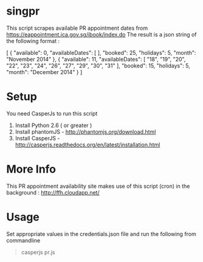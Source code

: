 singpr
======

This script scrapes available PR appointment dates from https://eappointment.ica.gov.sg/ibook/index.do
The result is a json string of the following format :

  [
    {
      "available": 0,
      "availableDates": [
      ],
      "booked": 25,
      "holidays": 5,
      "month": "November 2014"
    },
    {
      "available": 11,
      "availableDates": [
        "18",
        "19",
        "20",
        "22",
        "23",
        "24",
        "26",
        "27",
        "29",
        "30",
        "31"
      ],
      "booked": 15,
      "holidays": 5,
      "month": "December 2014"
    }
  ]

Setup
=====
You need CasperJs to run this script

1. Install Python 2.6 ( or greater )
2. Install phantomJS - http://phantomjs.org/download.html
3. Install CasperJS  - http://casperjs.readthedocs.org/en/latest/installation.html


More Info
=========

This PR appointment availability site makes use of this script (cron) in the background : http://ffh.cloudapp.net/ 




Usage
=====
Set appropriate values in the credentials.json file and run the following from commandline

  >casperjs pr.js

